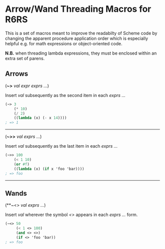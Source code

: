 Arrow/Wand Threading Macros for R6RS
====================================

This is a set of macros meant to improve the readabilty of Scheme code by
changing the apparent procedure application order which is especially helpful
e.g. for math expressions or object-oriented code.

**N.B.** when threading lambda expressions, they must be enclosed within an extra set of parens.

## Arrows
(**~>** *val expr exprs ...*)

Insert *val* subsequently as the second item in each *exprs ...*

```scheme
(~> 3
    (* 10)
    (/ 2)
    ((lambda (x) (- x 14))))
; => 1
```
---
(**~>>** *val exprs ...*)

Insert *val* subsequently as the last item in each *exprs ...*

```scheme
(~>> 100
    (< 1 10)
    (or #f)
    ((lambda (x) (if x 'foo 'bar))))
; => foo
```
---

## Wands
(**~<> *val exprs ...*)

Insert *val* wherever the symbol *<>* appears in each *exprs ...* form.

```scheme
(~<> 50
     (< 1 <> 100)
     (and <> <>)
     (if <> 'foo 'bar))
; => foo
```

